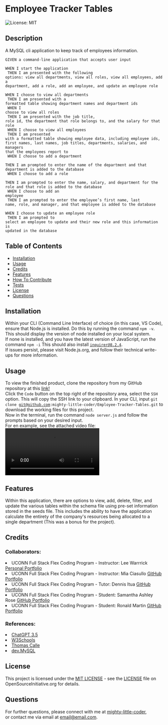 # Employee Tracker Tables


![License: MIT](https://img.shields.io/badge/License-MIT-yellow.svg)


## Description

A MySQL cli application to keep track of employees information.

<code>GIVEN a command-line application that accepts user input<br>
WHEN I start the application<br>
THEN I am presented with the following options: view all departments, view all roles, view all employees, add a department, add a role, add an employee, and update an employee role<br>
WHEN I choose to view all departments<br>
THEN I am presented with a formatted table showing department names and department ids<br>
WHEN I choose to view all roles<br>
THEN I am presented with the job title, role id, the department that role belongs to, and the salary for that role<br>
WHEN I choose to view all employees<br>
THEN I am presented with a formatted table showing employee data, including employee ids, first names, last names, job titles, departments, salaries, and managers that the employees report to<br>
WHEN I choose to add a department<br>
THEN I am prompted to enter the name of the department and that department is added to the database<br>
WHEN I choose to add a role<br>
THEN I am prompted to enter the name, salary, and department for the role and that role is added to the database<br>
WHEN I choose to add an employee<br>
THEN I am prompted to enter the employee’s first name, last name, role, and manager, and that employee is added to the database<br>
WHEN I choose to update an employee role<br>
THEN I am prompted to select an employee to update and their new role and this information is updated in the database</code>


## Table of Contents

  - [Installation](#installation)
  - [Usage](#usage)
  - [Credits](#credits)
  - [Features](#features)
  - [How To Contribute](#how-to-contribute)
  - [Tests](#tests)
  - [License](#license)
  - [Questions](#questions)


## Installation

  Within your CLI (Command Line Interface) of choice (in this case, VS Code), ensure that Node.js is installed. Do this by running the command <code>npm -v</code>. This should display the version of node installed on your local system.<br> If none is installed, and you have the latest version of JavaScript, run the command <code>npm -i</code> This should also install <code>inquirer@8.2.4</code>.<br>If issues persist, please visit Node.js.org, and follow their technical write-ups for more information.


## Usage

To view the finished product, clone the repository from my GitHub repository at this <a href="https://github.com/mighty-little-coder/Employee-Tracker-Tables">link!</a><br>
Click the <code>Code</code> button on the top right of the repository area, select the <code>SSH</code> option. This will copy the SSH link to your clipboard. In your CLI, input <code>git clone git@github.com:mighty-little-coder/Employee-Tracker-Tables.git</code> to download the working files for this project.<br>
Now in the terminal, run the command <code>node server.js</code> and follow the prompts based on your desired input.<br>
For en example, see the attached video file:<br>
![Employee Tracker Application in action!](./media/employee_tracker_demo.mp4)


## Features

Within this application, there are options to view, add, delete, filter, and update the various tables within the schema file using pre-set information stored in the seeds file. This includes the ability to have the application calculate the entirety of the company's resources being allocated to a single department (This was a bonus for the project).


## Credits

### Collaborators:
<li>UCONN Full Stack Flex Coding Program - Instructor: Lee Warrrick <a href="https://leewarrick.com/">Personal Portfolio</a></li>
<li>UCONN Full Stack Flex Coding Program - Instructor: Mia Ciasullo <a href="https://github.com/miacias">GitHub Portfolio</a></li>
<li>UCONN Full Stack Flex Coding Program - Tutor: Dennis Itua <a href="https://github.com/Dennis-The14th-web">GitHub Portfolio</a></li>
<li>UCONN Full Stack Flex Coding Program - Student: Samantha Ashley Rose <a href="https://github.com/samanthashleyrose">GitHub Portfolio</a></li>
<li>UCONN Full Stack Flex Coding Program - Student: Ronald Martin <a href="https://github.com/RonaldMartin02">GitHub Portfolio</a></li>


### References:
<li><a href="https://chat.openai.com/">ChatGPT 3.5</a></li>
<li><a href="https:///www.w3schools.com/">W3Schools</a></li>
<li><a href="https://github.com/ThomasCalle">Thomas Calle</a></li>
<li><a href="https://dev.mysql.com/">dev.MySQL</a></li>


## License

This project is licensed under the <a href="https://opensource.org/licenses/MIT">MIT LICENSE</a> - see the [LICENSE](./LICENSE) file on OpenSourceInitiative.org for details.


## Questions

For further questions, please connect with me at <a href="https://github.com/mighty-little-coder">mighty-little-coder</a>,<br> or contact me via email at <a href="email@email.com">email@email.com</a>.